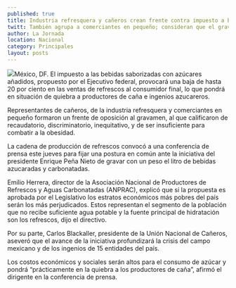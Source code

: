 ```yaml
---
published: true
title: Industria refresquera y cañeros crean frente contra impuesto a bebidas azucaradas
twitt: También agrupa a comerciantes en pequeño; consideran que el gravamen podría llevar a la quiebra a ingenios azucareros
author: La Jornada
location: Nacional
category: Principales
layout: posts
---
```


![](http://i.imgur.com/4tazqjOm.jpg)México, DF. El impuesto a las bebidas saborizadas con azúcares añadidos, propuesto por el Ejecutivo federal, provocará una baja de hasta 20 por ciento en las ventas de refrescos al consumidor final, lo que pondrá en situación de quiebra a productores de caña e ingenios azucareros.

Representantes de cañeros, de la industria refresquera y comerciantes en pequeño formaron un frente de oposición al gravamen, al que calificaron de recaudatorio, discriminatorio, inequitativo, y de ser insuficiente para combatir a la obesidad.

La cadena de producción de refrescos convocó a una conferencia de prensa este jueves para fijar una postura en común ante la iniciativa del presidente Enrique Peña Nieto de gravar con un peso el litro de bebidas azucaradas y carbonatadas.

Emilio Herrera, director de la Asociación Nacional de Productores de Refrescos y Aguas Carbonatadas (ANPRAC), explicó que si la propuesta es aprobada por el Legislativo los estratos económicos más pobres del país serán los más perjudicados. Estos representan el segmento de la población que no recibe suficiente agua potable y la fuente principal de hidratación son los refrescos, dijo el directivo.

Por su parte, Carlos Blackaller, presidente de la Unión Nacional de Cañeros, aseveró que el avance de la iniciativa profundizará la crisis del campo mexicano y de los ingenios de 15 entidades del país.

Los costos económicos y sociales serán altos para el consumo de azúcar y pondrá “prácticamente en la quiebra a los productores de caña”, afirmó el dirigente en la conferencia de prensa.
